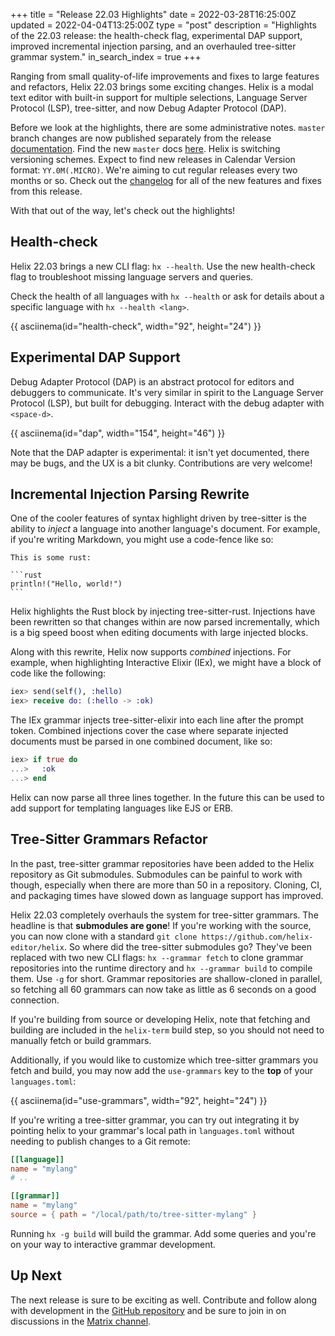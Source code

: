 +++
title = "Release 22.03 Highlights"
date = 2022-03-28T16:25:00Z
updated = 2022-04-04T13:25:00Z
type = "post"
description = "Highlights of the 22.03 release: the health-check flag, experimental DAP support, improved incremental injection parsing, and an overhauled tree-sitter grammar system."
in_search_index = true
+++

Ranging from small quality-of-life improvements and fixes to large features
and refactors, Helix 22.03 brings some exciting changes. Helix is a modal
text editor with built-in support for multiple selections, Language
Server Protocol (LSP), tree-sitter, and now Debug Adapter Protocol (DAP).

Before we look at the highlights, there are some administrative notes.
`master` branch changes are now published separately from the release
[documentation][docs]. Find the new `master` docs [here][master-docs].
Helix is switching versioning schemes. Expect to find new releases in
Calendar Version format: `YY.0M(.MICRO)`. We're aiming to cut regular
releases every two months or so. Check out the [changelog][changelog]
for all of the new features and fixes from this release.

With that out of the way, let's check out the highlights!

## Health-check

Helix 22.03 brings a new CLI flag: `hx --health`. Use the new health-check
flag to troubleshoot missing language servers and queries.

Check the health of all languages with `hx --health` or ask for details
about a specific language with `hx --health <lang>`.

{{ asciinema(id="health-check", width="92", height="24") }}

## Experimental DAP Support

Debug Adapter Protocol (DAP) is an abstract protocol for editors and debuggers
to communicate. It's very similar in spirit to the Language Server Protocol
(LSP), but built for debugging. Interact with the debug adapter with
`<space-d>`.

{{ asciinema(id="dap", width="154", height="46") }}

Note that the DAP adapter is experimental: it isn't yet documented, there may
be bugs, and the UX is a bit clunky. Contributions are very welcome!

## Incremental Injection Parsing Rewrite

One of the cooler features of syntax highlight driven by tree-sitter is the
ability to _inject_ a language into another language's document. For example,
if you're writing Markdown, you might use a code-fence like so:

    This is some rust:

    ```rust
    println!("Hello, world!")
    ```

Helix highlights the Rust block by injecting tree-sitter-rust. Injections
have been rewritten so that changes within are now parsed incrementally, which
is a big speed boost when editing documents with large injected blocks.

Along with this rewrite, Helix now supports _combined_ injections. For example,
when highlighting Interactive Elixir (IEx), we might have a block of code like
the following:

```elixir
iex> send(self(), :hello)
iex> receive do: (:hello -> :ok)
```

The IEx grammar injects tree-sitter-elixir into each line after the prompt
token. Combined injections cover the case where separate injected documents
must be parsed in one combined document, like so:

```elixir
iex> if true do
...>   :ok
...> end
```

Helix can now parse all three lines together. In the future this can be used
to add support for templating languages like EJS or ERB.

## Tree-Sitter Grammars Refactor

In the past, tree-sitter grammar repositories have been added to the Helix
repository as Git submodules. Submodules can be painful to work with though,
especially when there are more than 50 in a repository. Cloning, CI, and
packaging times have slowed down as language support has improved.

Helix 22.03 completely overhauls the system for tree-sitter grammars. The headline
is that **submodules are gone**! If you're working with the source, you can
now clone with a standard `git clone https://github.com/helix-editor/helix`.
So where did the tree-sitter submodules go? They've been replaced with two
new CLI flags: `hx --grammar fetch` to clone grammar repositories into the
runtime directory and `hx --grammar build` to compile them. Use `-g` for
short. Grammar repositories are shallow-cloned in parallel, so fetching all
60 grammars can now take as little as 6 seconds on a good connection.

If you're building from source or developing Helix, note that fetching and
building are included in the `helix-term` build step, so you should not
need to manually fetch or build grammars.

Additionally, if you would like to customize which tree-sitter grammars
you fetch and build, you may now add the `use-grammars` key to the **top** of
your `languages.toml`:

{{ asciinema(id="use-grammars", width="92", height="24") }}

If you're writing a tree-sitter grammar, you can try out integrating it
by pointing helix to your grammar's local path in `languages.toml` without
needing to publish changes to a Git remote:

```toml
[[language]]
name = "mylang"
# ..

[[grammar]]
name = "mylang"
source = { path = "/local/path/to/tree-sitter-mylang" }
```

Running `hx -g build` will build the grammar. Add some queries and you're
on your way to interactive grammar development.

## Up Next

The next release is sure to be exciting as well. Contribute and follow
along with development in the [GitHub repository][helix-git] and be sure to
join in on discussions in the [Matrix channel][matrix].

<script src="/asciinema-player.js"></script>
[changelog]: https://github.com/helix-editor/helix/blob/master/CHANGELOG.md#2203-2022-03-28
[docs]: https://docs.helix-editor.com/
[master-docs]: https://docs.helix-editor.com/master/
[helix-git]: https://github.com/helix-editor/helix/
[matrix]: https://matrix.to/#/#helix-community:matrix.org
